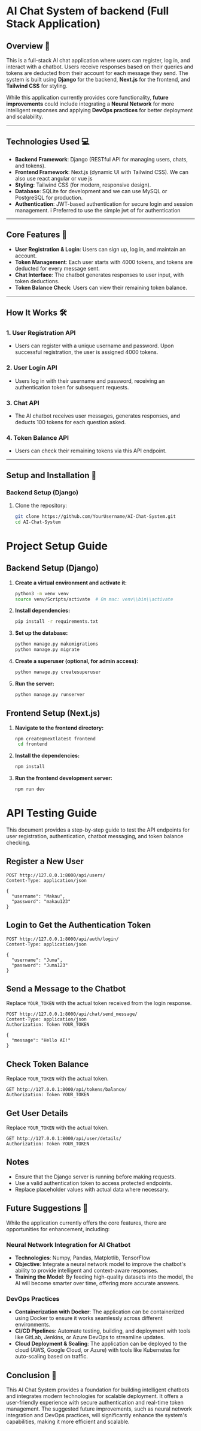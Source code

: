 
# **AI Chat System of backend (Full Stack Application)**

## **Overview 🌟**

This is a full-stack AI chat application where users can register, log in, and interact with a chatbot. Users receive responses based on their queries and tokens are deducted from their account for each message they send. The system is built using **Django** for the backend, **Next.js** for the frontend, and **Tailwind CSS** for styling.

While this application currently provides core functionality, **future improvements** could include integrating a **Neural Network** for more intelligent responses and applying **DevOps practices** for better deployment and scalability.

---

## **Technologies Used 💻**

- **Backend Framework**: Django (RESTful API for managing users, chats, and tokens).
- **Frontend Framework**: Next.js (dynamic UI with Tailwind CSS). We can also use react angular or vue js
- **Styling**: Tailwind CSS (for modern, responsive design).
- **Database**: SQLite for development and  we can use MySQL or PostgreSQL for production.
- **Authentication**: JWT-based authentication for secure login and session management. i Preferred to use the simple jwt of for authentication 

---

## **Core Features 🚀**

- **User Registration & Login**: Users can sign up, log in, and maintain an account.
- **Token Management**: Each user starts with 4000 tokens, and tokens are deducted for every message sent.
- **Chat Interface**: The chatbot generates responses to user input, with token deductions.
- **Token Balance Check**: Users can view their remaining token balance.

---

## **How It Works 🛠**

### **1. User Registration API**  
- Users can register with a unique username and password. Upon successful registration, the user is assigned 4000 tokens.

### **2. User Login API**  
- Users log in with their username and password, receiving an authentication token for subsequent requests.

### **3. Chat API**  
- The AI chatbot receives user messages, generates responses, and deducts 100 tokens for each question asked.

### **4. Token Balance API**  
- Users can check their remaining tokens via this API endpoint.

---

## **Setup and Installation 💾**

### **Backend Setup (Django)**

1. Clone the repository:
   ```bash
   git clone https://github.com/YourUsername/AI-Chat-System.git
   cd AI-Chat-System

# Project Setup Guide

## Backend Setup (Django)

1. **Create a virtual environment and activate it:**

    ```bash
    python3 -m venv venv
    source venv/Scripts/activate  # On mac: venv\\bin\\activate
    ```

2. **Install dependencies:**

    ```bash
    pip install -r requirements.txt
    ```

3. **Set up the database:**

    ```bash
    python manage.py makemigrations
    python manage.py migrate
    ```

4. **Create a superuser (optional, for admin access):**

    ```bash
    python manage.py createsuperuser
    ```

5. **Run the server:**

    ```bash
    python manage.py runserver
    ```

## Frontend Setup (Next.js)

1. **Navigate to the frontend directory:**

    ```bash
    npm create@nextlatest frontend
     cd frontend

    ```

2. **Install the dependencies:**

    ```bash
    npm install
    ```

3. **Run the frontend development server:**

    ```bash
    npm run dev
    ```
# API Testing Guide

This document provides a step-by-step guide to test the API endpoints for user registration, authentication, chatbot messaging, and token balance checking.

## Register a New User
```http
POST http://127.0.0.1:8000/api/users/
Content-Type: application/json

{
  "username": "Makau",
  "password": "makau123"
}
```

## Login to Get the Authentication Token
```http
POST http://127.0.0.1:8000/api/auth/login/
Content-Type: application/json

{
  "username": "Juma",
  "password": "Juma123"
}
```

## Send a Message to the Chatbot
Replace `YOUR_TOKEN` with the actual token received from the login response.
```http
POST http://127.0.0.1:8000/api/chat/send_message/
Content-Type: application/json
Authorization: Token YOUR_TOKEN

{
  "message": "Hello AI!"
}
```

## Check Token Balance
Replace `YOUR_TOKEN` with the actual token.
```http
GET http://127.0.0.1:8000/api/tokens/balance/
Authorization: Token YOUR_TOKEN
```

## Get User Details
Replace `YOUR_TOKEN` with the actual token.
```http
GET http://127.0.0.1:8000/api/user/details/
Authorization: Token YOUR_TOKEN
```

## Notes
- Ensure that the Django server is running before making requests.
- Use a valid authentication token to access protected endpoints.
- Replace placeholder values with actual data where necessary.


## Future Suggestions 🚀

While the application currently offers the core features, there are opportunities for enhancement, including:

### Neural Network Integration for AI Chatbot

- **Technologies**: Numpy, Pandas, Matplotlib, TensorFlow
- **Objective**: Integrate a neural network model to improve the chatbot's ability to provide intelligent and context-aware responses.
- **Training the Model**: By feeding high-quality datasets into the model, the AI will become smarter over time, offering more accurate answers.

### DevOps Practices

- **Containerization with Docker**: The application can be containerized using Docker to ensure it works seamlessly across different environments.
- **CI/CD Pipelines**: Automate testing, building, and deployment with tools like GitLab, Jenkins, or Azure DevOps to streamline updates.
- **Cloud Deployment & Scaling**: The application can be deployed to the cloud (AWS, Google Cloud, or Azure) with tools like Kubernetes for auto-scaling based on traffic.

## Conclusion 🎯

This AI Chat System provides a foundation for building intelligent chatbots and integrates modern technologies for scalable deployment. It offers a user-friendly experience with secure authentication and real-time token management. The suggested future improvements, such as neural network integration and DevOps practices, will significantly enhance the system's capabilities, making it more efficient and scalable.
